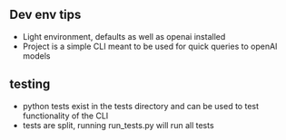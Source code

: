 ## Dev env tips
- Light environment, defaults as well as openai installed
- Project is a simple CLI meant to be used for quick queries to openAI models

## testing
- python tests exist in the tests directory and can be used to test functionality of the CLI
- tests are split, running run_tests.py will run all tests